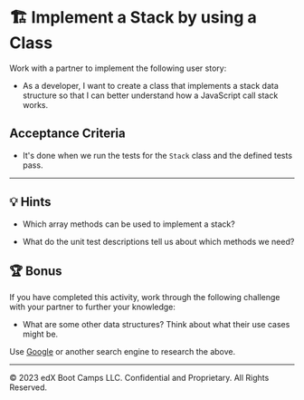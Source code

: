 # 🏗️ Implement a Stack by using a Class

Work with a partner to implement the following user story:

* As a developer, I want to create a class that implements a stack data structure so that I can better understand how a JavaScript call stack works.

## Acceptance Criteria

* It's done when we run the tests for the `Stack` class and the defined tests pass.

---

## 💡 Hints

* Which array methods can be used to implement a stack?

* What do the unit test descriptions tell us about which methods we need?

## 🏆 Bonus

If you have completed this activity, work through the following challenge with your partner to further your knowledge:

* What are some other data structures? Think about what their use cases might be.

Use [Google](https://www.google.com) or another search engine to research the above.

---
© 2023 edX Boot Camps LLC. Confidential and Proprietary. All Rights Reserved.